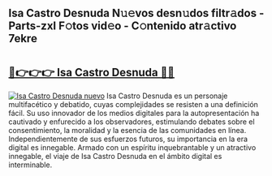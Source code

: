 ## Isa Castro Desnuda N𝚞𝚎vos desn𝚞dos filtr𝚊dos - Parts-zxI F𝚘tos vid𝚎o - C𝚘ntenido atr𝚊ctivo 7ekre

# <h2><a href="http://mbbxe2.tromn.icu/?c=Isa+Castro+Desnuda">🔗👉👉👉 Isa Castro Desnuda 🔗🔗</a></h2>

[![Isa Castro Desnuda nuevo](https://i.imgur.com/pEAQMta.gif)](http://mbbxe2.tromn.icu/?c=Isa+Castro+Desnuda)
Isa Castro Desnuda es un personaje multifacético y debatido, cuyas complejidades se resisten a una definición fácil.  Su uso innovador de los medios digitales para la autopresentación ha cautivado y enfurecido a los observadores, estimulando debates sobre el consentimiento, la moralidad y la esencia de las comunidades en línea. Independientemente de sus esfuerzos futuros, su importancia en la era digital es innegable. Armado con un espíritu inquebrantable y un atractivo innegable, el viaje de Isa Castro Desnuda en el ámbito digital es interminable.
